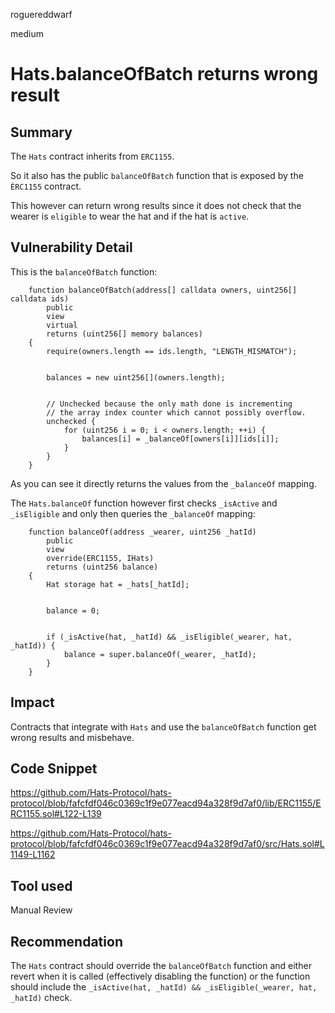 roguereddwarf

medium

# Hats.balanceOfBatch returns wrong result

## Summary
The `Hats` contract inherits from `ERC1155`.

So it also has the public `balanceOfBatch` function that is exposed by the `ÈRC1155` contract.

This however can return wrong results since it does not check that the wearer is `eligible` to wear the hat and if the hat is `active`.

## Vulnerability Detail
This is the `balanceOfBatch` function:

```solidity
    function balanceOfBatch(address[] calldata owners, uint256[] calldata ids)
        public
        view
        virtual
        returns (uint256[] memory balances)
    {
        require(owners.length == ids.length, "LENGTH_MISMATCH");


        balances = new uint256[](owners.length);


        // Unchecked because the only math done is incrementing
        // the array index counter which cannot possibly overflow.
        unchecked {
            for (uint256 i = 0; i < owners.length; ++i) {
                balances[i] = _balanceOf[owners[i]][ids[i]];
            }
        }
    }
```

As you can see it directly returns the values from the `_balanceOf` mapping.

The `Hats.balanceOf` function however first checks `_isActive` and `_isEligible` and only then queries the `_balanceOf` mapping:

```solidity
    function balanceOf(address _wearer, uint256 _hatId)
        public
        view
        override(ERC1155, IHats)
        returns (uint256 balance)
    {
        Hat storage hat = _hats[_hatId];


        balance = 0;


        if (_isActive(hat, _hatId) && _isEligible(_wearer, hat, _hatId)) {
            balance = super.balanceOf(_wearer, _hatId);
        }
    }
```

## Impact
Contracts that integrate with `Hats` and use the `balanceOfBatch` function get wrong results and misbehave.

## Code Snippet
https://github.com/Hats-Protocol/hats-protocol/blob/fafcfdf046c0369c1f9e077eacd94a328f9d7af0/lib/ERC1155/ERC1155.sol#L122-L139

https://github.com/Hats-Protocol/hats-protocol/blob/fafcfdf046c0369c1f9e077eacd94a328f9d7af0/src/Hats.sol#L1149-L1162

## Tool used
Manual Review

## Recommendation
The `Hats` contract should override the `balanceOfBatch` function and either revert when it is called (effectively disabling the function) or the function should include the `_isActive(hat, _hatId) && _isEligible(_wearer, hat, _hatId)` check.